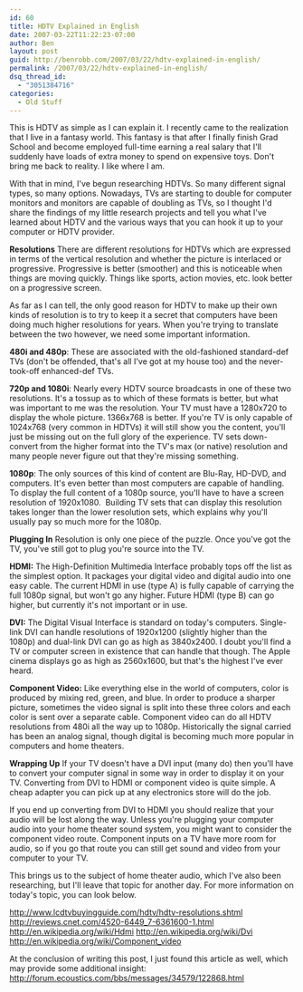 ```yaml
---
id: 60
title: HDTV Explained in English
date: 2007-03-22T11:22:23-07:00
author: Ben
layout: post
guid: http://benrobb.com/2007/03/22/hdtv-explained-in-english/
permalink: /2007/03/22/hdtv-explained-in-english/
dsq_thread_id:
  - "3051384716"
categories:
  - Old Stuff
---
```

This is HDTV as simple as I can explain it.  I recently came to the realization that I live in a fantasy world.  This fantasy is that after I finally finish Grad School and become employed full-time earning a real salary that I'll suddenly have loads of extra money to spend on expensive toys.  Don't bring me back to reality.  I like where I am.

With that in mind, I've begun researching HDTVs.  So many different signal types, so many options.  Nowadays, TVs are starting to double for computer monitors and monitors are capable of doubling as TVs, so I thought I'd share the findings of my little research projects and tell you what I've learned about HDTV and the various ways that you can hook it up to your computer or HDTV provider.

<strong>Resolutions</strong>
There are different resolutions for HDTVs which are expressed in terms of the vertical resolution and whether the picture is interlaced or progressive.  Progressive is better (smoother) and this is noticeable when things are moving quickly.  Things like sports, action movies, etc. look better on a progressive screen.

As far as I can tell, the only good reason for HDTV to make up their own kinds of resolution is to try to keep it a secret that computers have been doing much higher resolutions for years.  When you're trying to translate between the two however, we need some important information.

<strong>480i and 480p</strong>: These are associated with the old-fashioned standard-def TVs (don't be offended, that's all I've got at my house too) and the never-took-off enhanced-def TVs.

<strong>720p and 1080i</strong>: Nearly every HDTV source broadcasts in one of these two resolutions. It's a tossup as to which of these formats is better, but what was important to me was the resolution.  Your TV must have a 1280x720 to display the whole picture.  1366x768 is better.  If you're TV is only capable of 1024x768 (very common in HDTVs) it will still show you the content, you'll just be missing out on the full glory of the experience.  TV sets down-convert from the higher format into the TV's max (or native) resolution and many people never figure out that they're missing something.

<strong>1080p</strong>: The only sources of this kind of content are Blu-Ray, HD-DVD, and computers.  It's even better than most computers are capable of handling.  To display the full content of a 1080p source, you'll have to have a screen resolution of 1920x1080.  Building TV sets that can display this resolution takes longer than the lower resolution sets, which explains why you'll usually pay so much more for the 1080p.

<strong>Plugging In</strong>
Resolution is only one piece of the puzzle.  Once you've got the TV, you've still got to plug you're source into the TV.

<strong>HDMI:</strong> The High-Definition Multimedia Interface probably tops off the list as the simplest option.  It packages your digital video and digital audio into one easy cable.  The current HDMI in use (type A) is fully capable of carrying the full 1080p signal, but won't go any higher.  Future HDMI (type B) can go higher, but currently it's not important or in use.

<strong>DVI:</strong> The Digital Visual Interface is standard on today's computers.  Single-link DVI can handle resolutions of 1920x1200 (slightly higher than the 1080p) and dual-link DVI can go as high as 3840x2400.  I doubt you'll find a TV or computer screen in existence that can handle that though.  The Apple cinema displays go as high as 2560x1600, but that's the highest I've ever heard.

<strong>Component Video:</strong> Like everything else in the world of computers, color is produced by mixing red, green, and blue.  In order to produce a sharper picture, sometimes the video signal is split into these three colors and each color is sent over a separate cable.  Component video can do all HDTV resolutions from 480i all the way up to 1080p.  Historically the signal carried has been an analog signal, though digital is becoming much more popular in computers and home theaters.

<strong>Wrapping Up</strong>
If your TV doesn't have a DVI input (many do) then you'll have to convert your computer signal in some way in order to display it on your TV.  Converting from DVI to HDMI or component video is quite simple.  A cheap adapter you can pick up at any electronics store will do the job.

If you end up converting from DVI to HDMI you should realize that your audio will be lost along the way.  Unless you're plugging your computer audio into your home theater sound system, you might want to consider the component video route.  Component inputs on a TV have more room for audio, so if you go that route you can still get sound and video from your computer to your TV.

This brings us to the subject of home theater audio, which I've also been researching, but I'll leave that topic for another day.  For more information on today's topic, you can look below.

<a href="http://www.lcdtvbuyingguide.com/hdtv/hdtv-resolutions.shtml">http://www.lcdtvbuyingguide.com/hdtv/hdtv-resolutions.shtml</a>
<a href="http://reviews.cnet.com/4520-6449_7-6361600-1.html"> http://reviews.cnet.com/4520-6449_7-6361600-1.html</a>
<a href="http://en.wikipedia.org/wiki/Hdmi"> http://en.wikipedia.org/wiki/Hdmi</a>
<a href="http://en.wikipedia.org/wiki/Dvi"> http://en.wikipedia.org/wiki/Dvi</a>
<a href="http://en.wikipedia.org/wiki/Component_video"> http://en.wikipedia.org/wiki/Component_video</a>

At the conclusion of writing this post, I just found this article as well, which may provide some additional insight: <a href="http://forum.ecoustics.com/bbs/messages/34579/122868.html">http://forum.ecoustics.com/bbs/messages/34579/122868.html</a>